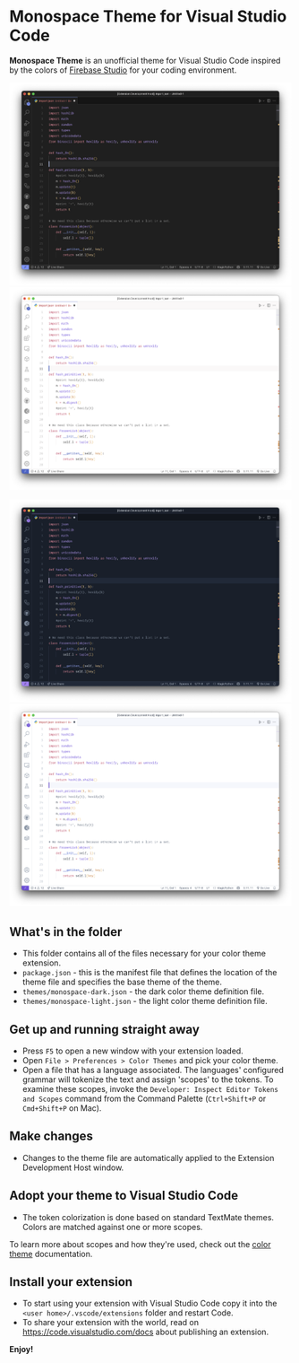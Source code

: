 # Monospace Theme for Visual Studio Code

**Monospace Theme** is an unofficial theme for Visual Studio Code inspired by the colors of [Firebase Studio](https://studio.firebase.google.com/) for your coding environment.

![monospace-studio-dark](./assets/monospace-studio-dark.png)
![monospace-studio-light](./assets/monospace-studio-light.png)

![monospace-dark](./assets/monospace-dark.png)
![monospace-light](./assets/monospace-light.png)

## What's in the folder

- This folder contains all of the files necessary for your color theme extension.
- `package.json` - this is the manifest file that defines the location of the theme file and specifies the base theme of the theme.
- `themes/monospace-dark.json` - the dark color theme definition file.
- `themes/monospace-light.json` - the light color theme definition file.

## Get up and running straight away

- Press `F5` to open a new window with your extension loaded.
- Open `File > Preferences > Color Themes` and pick your color theme.
- Open a file that has a language associated. The languages' configured grammar will tokenize the text and assign 'scopes' to the tokens. To examine these scopes, invoke the `Developer: Inspect Editor Tokens and Scopes` command from the Command Palette (`Ctrl+Shift+P` or `Cmd+Shift+P` on Mac).

## Make changes

- Changes to the theme file are automatically applied to the Extension Development Host window.

## Adopt your theme to Visual Studio Code

- The token colorization is done based on standard TextMate themes. Colors are matched against one or more scopes.

To learn more about scopes and how they're used, check out the [color theme](https://code.visualstudio.com/api/extension-guides/color-theme) documentation.

## Install your extension

- To start using your extension with Visual Studio Code copy it into the `<user home>/.vscode/extensions` folder and restart Code.
- To share your extension with the world, read on <https://code.visualstudio.com/docs> about publishing an extension.

**Enjoy!**
